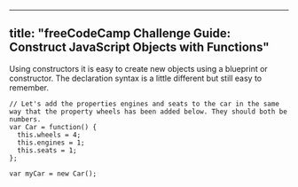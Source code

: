 
---
title: "freeCodeCamp Challenge Guide: Construct JavaScript Objects with Functions"
---

Using constructors it is easy to create new objects using a blueprint or constructor. The declaration syntax is a little different but still easy to remember.

    // Let's add the properties engines and seats to the car in the same way that the property wheels has been added below. They should both be numbers.
    var Car = function() {
      this.wheels = 4;
      this.engines = 1;
      this.seats = 1;
    };

    var myCar = new Car();
